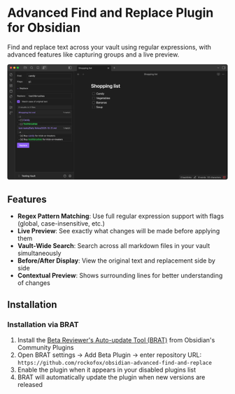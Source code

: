 # Advanced Find and Replace Plugin for Obsidian

Find and replace text across your vault using regular expressions, with advanced features like capturing groups and a live preview.

![Screenshot](assets/screenshot.png)

## Features

-   **Regex Pattern Matching**: Use full regular expression support with flags (global, case-insensitive, etc.)
-   **Live Preview**: See exactly what changes will be made before applying them
-   **Vault-Wide Search**: Search across all markdown files in your vault simultaneously
-   **Before/After Display**: View the original text and replacement side by side
-   **Contextual Preview**: Shows surrounding lines for better understanding of changes

## Installation

### Installation via BRAT

1. Install the [Beta Reviewer's Auto-update Tool (BRAT)](https://github.com/TfTHacker/obsidian42-brat) from Obsidian's Community Plugins
2. Open BRAT settings → Add Beta Plugin → enter repository URL: `https://github.com/rockofox/obsidian-advanced-find-and-replace`
3. Enable the plugin when it appears in your disabled plugins list
4. BRAT will automatically update the plugin when new versions are released

